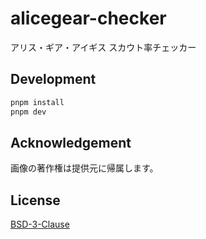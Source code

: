 # alicegear-checker

アリス・ギア・アイギス スカウト率チェッカー

## Development

```bash
pnpm install
pnpm dev
```

## Acknowledgement

画像の著作権は提供元に帰属します。

## License

[BSD-3-Clause](LICENSE)
